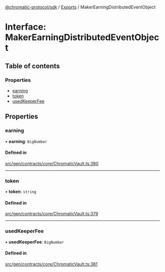 [@chromatic-protocol/sdk](../README.md) / [Exports](../modules.md) / MakerEarningDistributedEventObject

# Interface: MakerEarningDistributedEventObject

## Table of contents

### Properties

- [earning](MakerEarningDistributedEventObject.md#earning)
- [token](MakerEarningDistributedEventObject.md#token)
- [usedKeeperFee](MakerEarningDistributedEventObject.md#usedkeeperfee)

## Properties

### earning

• **earning**: `BigNumber`

#### Defined in

[src/gen/contracts/core/ChromaticVault.ts:380](https://github.com/chromatic-protocol/sdk/blob/7230d6e/src/gen/contracts/core/ChromaticVault.ts#L380)

___

### token

• **token**: `string`

#### Defined in

[src/gen/contracts/core/ChromaticVault.ts:379](https://github.com/chromatic-protocol/sdk/blob/7230d6e/src/gen/contracts/core/ChromaticVault.ts#L379)

___

### usedKeeperFee

• **usedKeeperFee**: `BigNumber`

#### Defined in

[src/gen/contracts/core/ChromaticVault.ts:381](https://github.com/chromatic-protocol/sdk/blob/7230d6e/src/gen/contracts/core/ChromaticVault.ts#L381)
